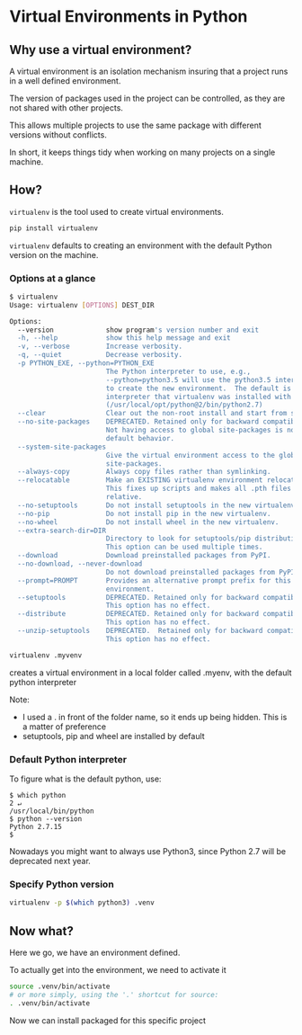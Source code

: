 # Virtual Environments in Python

## Why use a virtual environment?

A virtual environment is an isolation mechanism insuring that a project runs in a well defined 
environment.

The version of packages used in the project can be controlled, as they are not shared
with other projects.

This allows multiple projects to use the same package with different versions without conflicts.

In short, it keeps things tidy when working on many projects on a single machine.

## How?

`virtualenv` is the tool used to create virtual environments.

```bash
pip install virtualenv
```

`virtualenv` defaults to creating an environment with the default Python version on the machine.


### Options at a glance


```bash
$ virtualenv
Usage: virtualenv [OPTIONS] DEST_DIR

Options:
  --version             show program's version number and exit
  -h, --help            show this help message and exit
  -v, --verbose         Increase verbosity.
  -q, --quiet           Decrease verbosity.
  -p PYTHON_EXE, --python=PYTHON_EXE
                        The Python interpreter to use, e.g.,
                        --python=python3.5 will use the python3.5 interpreter
                        to create the new environment.  The default is the
                        interpreter that virtualenv was installed with
                        (/usr/local/opt/python@2/bin/python2.7)
  --clear               Clear out the non-root install and start from scratch.
  --no-site-packages    DEPRECATED. Retained only for backward compatibility.
                        Not having access to global site-packages is now the
                        default behavior.
  --system-site-packages
                        Give the virtual environment access to the global
                        site-packages.
  --always-copy         Always copy files rather than symlinking.
  --relocatable         Make an EXISTING virtualenv environment relocatable.
                        This fixes up scripts and makes all .pth files
                        relative.
  --no-setuptools       Do not install setuptools in the new virtualenv.
  --no-pip              Do not install pip in the new virtualenv.
  --no-wheel            Do not install wheel in the new virtualenv.
  --extra-search-dir=DIR
                        Directory to look for setuptools/pip distributions in.
                        This option can be used multiple times.
  --download            Download preinstalled packages from PyPI.
  --no-download, --never-download
                        Do not download preinstalled packages from PyPI.
  --prompt=PROMPT       Provides an alternative prompt prefix for this
                        environment.
  --setuptools          DEPRECATED. Retained only for backward compatibility.
                        This option has no effect.
  --distribute          DEPRECATED. Retained only for backward compatibility.
                        This option has no effect.
  --unzip-setuptools    DEPRECATED.  Retained only for backward compatibility.
                        This option has no effect.

```

```bash
virtualenv .myvenv
```
creates a virtual environment in a local folder called .myenv, with the default python interpreter

Note: 
- I used a . in front of the folder name, so it ends up being hidden. This is a matter of preference
- setuptools, pip and wheel are installed by default

### Default Python interpreter

To figure what is the default python, use:

```angular2html
$ which python                                                              2 ↵  
/usr/local/bin/python
$ python --version                                                               
Python 2.7.15
$                                                                                
```

Nowadays you might want to always use Python3, since Python 2.7 will be deprecated next year.


### Specify Python version

```bash
virtualenv -p $(which python3) .venv
```

## Now what?



Here we go, we have an environment defined. 

To actually get into the environment, we need to activate it

```bash
source .venv/bin/activate
# or more simply, using the '.' shortcut for source:
. .venv/bin/activate
```

Now we can install packaged for this specific project
